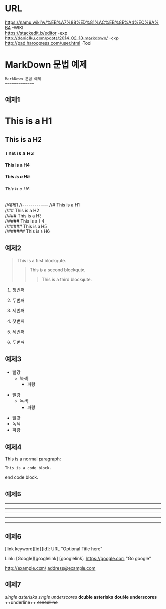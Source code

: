 # URL  
https://namu.wiki/w/%EB%A7%88%ED%81%AC%EB%8B%A4%EC%9A%B4 -WIKI  
https://stackedit.io/editor -exp  
http://danielku.com/posts/2014-02-13-markdown/ -exp  
http://pad.haroopress.com/user.html -Tool  

MarkDown 문법 예제
=============

    MarkDown 문법 예제  
    =============  

예제1
-------------
# This is a H1
## This is a H2
### This is a H3
#### This is a H4
##### This is a H5
###### This is a H6  

//예제1
//-------------
//# This is a H1  
//## This is a H2  
//### This is a H3  
//#### This is a H4  
//##### This is a H5  
//###### This is a H6  

예제2
-------------
> This is a first blockqute.
>> This is a second blockqute.
>>> This is a third blockqute.

1. 첫번째
2. 두번째
3. 세번째

1. 첫번째
3. 세번째
2. 두번째

예제3
-------------
* 빨강
  * 녹색
    * 파랑

+ 빨강
  + 녹색
    + 파랑

- 빨강
- 녹색
- 파랑

예제4
-------------
This is a normal paragraph:

    This is a code block.
end code block.

예제5
-------------
* * *

***

*****

- - -

---------------------------------------

예제6
-------------
[link keyword][id]
[id]: URL "Optional Title here"

Link: [Google][googlelink]
[googlelink]: https://google.com "Go google"

<http://example.com/>
<address@example.com>


예제7
-------------
*single asterisks*
_single underscores_
**double asterisks**
__double underscores__
++underline++
~~cancelline~~
